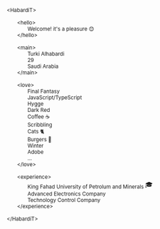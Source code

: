 <sub>\<HabardiT></sub> 
  
<sub>  \<hello></sub>   
<sub>    Welcome! it's a pleasure :blush: </sub>  
<sub>  \</hello></sub>  
  
<sub>  \<main></sub>  
<sub>    Turki Alhabardi</sub>  
<sub>    29  </sub>  
<sub>    Saudi Arabia</sub>  
<sub>  \</main>  </sub>  
  
<sub>  \<love></sub>  
<sub>    Final Fantasy</sub>  
<sub>    JavaScript/TypeScript</sub>  
<sub>    Hygge</sub>  
<sub>    Dark Red</sub>  
<sub>    Coffee :coffee:</sub>  
<sub>    Scribbling</sub>  
<sub>    Cats :cat2:</sub>  
<sub>    Burgers :hamburger:</sub>  
<sub>    Winter</sub>  
<sub>    Adobe</sub>  
<sub>    ...</sub>  
<sub>  \</love></sub>  
  
<sub>  \<experience></sub>  
<sub>    King Fahad University of Petrolum and Minerals </sub>:mortar_board:  
<sub>    Advanced Electronics Company</sub>  
<sub>    Technology Control Company</sub>  
<sub>  \</experience></sub>  
  
<sub>\</HabardiT></sub>   
